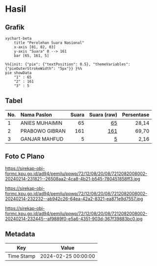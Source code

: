 # Hasil

## Grafik

```mermaid
xychart-beta
    title "Perolehan Suara Nasional"
    x-axis [01, 02, 03]
    y-axis "Suara" 0 --> 161
    bar [65, 161, 5]
```

```mermaid
%%{init: {"pie": {"textPosition": 0.5}, "themeVariables": {"pieOuterStrokeWidth": "5px"}} }%%
pie showData
    "1" : 65
    "2" : 161
    "3" : 5
```

## Tabel

| No. | Nama Paslon    | Suara | Suara (raw) | Persentase |
|:--- |:-------------- | -----:| -----------:| ----------:|
| 1   | ANIES MUHAIMIN | 65    | [65][p-1]   | 28,14      |
| 2   | PRABOWO GIBRAN | 161   | [161][p-2]  | 69,70      |
| 3   | GANJAR MAHFUD  | 5     | [5][p-3]    | 2,16       |


[p-1]: https://github.com/gigit-pemilu/pemilu-2024/blob/main/pilpres/hitung-suara/sub/72-sulawesi-tengah/sub/12-morowali-utara/sub/08-bungku-utara/sub/2008-siliti/sub/002-tps/sub/paslon-1.txt
[p-2]: https://github.com/gigit-pemilu/pemilu-2024/blob/main/pilpres/hitung-suara/sub/72-sulawesi-tengah/sub/12-morowali-utara/sub/08-bungku-utara/sub/2008-siliti/sub/002-tps/sub/paslon-2.txt
[p-3]: https://github.com/gigit-pemilu/pemilu-2024/blob/main/pilpres/hitung-suara/sub/72-sulawesi-tengah/sub/12-morowali-utara/sub/08-bungku-utara/sub/2008-siliti/sub/002-tps/sub/paslon-3.txt

## Foto C Plano

https://sirekap-obj-formc.kpu.go.id/ad94/pemilu/ppwp/72/12/08/20/08/7212082008002-20240214-231821--26508aa2-4ca8-4b21-b545-780451858ff3.jpg

https://sirekap-obj-formc.kpu.go.id/ad94/pemilu/ppwp/72/12/08/20/08/7212082008002-20240214-232232--ab942c26-64ea-42a2-8321-ea871e9d7557.jpg

https://sirekap-obj-formc.kpu.go.id/ad94/pemilu/ppwp/72/12/08/20/08/7212082008002-20240214-232445--af9889f0-e5a6-4351-903d-367f39883bc0.jpg


## Metadata

| Key        | Value               |
| ---------- | ------------------- |
| Time Stamp | 2024-02-25 00:00:00 |



